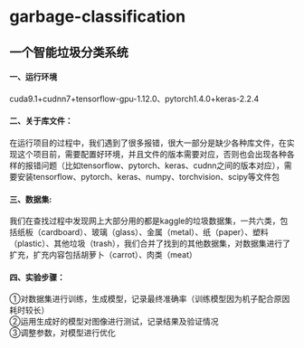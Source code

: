 garbage-classification
======
一个智能垃圾分类系统  
------
#### 一、运行环境<br>  
  cuda9.1+cudnn7+tensorflow-gpu-1.12.0、pytorch1.4.0+keras-2.2.4 <br>  
   
#### 二、关于库文件：<br>  
  在运行项目的过程中，我们遇到了很多报错，很大一部分是缺少各种库文件，在实现这个项目前，需要配置好环境，并且文件的版本需要对应，否则也会出现各种各样的报错问题（比如tensorflow、pytorch、keras、cudnn之间的版本对应），需要安装tensorflow、pytorch、keras、numpy、torchvision、scipy等文件包<br>
   
#### 三、数据集:<br> 
  我们在查找过程中发现网上大部分用的都是kaggle的垃圾数据集，一共六类，包括纸板（cardboard）、玻璃（glass）、金属（metal）、纸（paper）、塑料（plastic）、其他垃圾（trash），我们合并了找到的其他数据集，对数据集进行了扩充，扩充内容包括胡萝卜（carrot）、肉类（meat）<br> 
 
#### 四、实验步骤：<br> 
  ①对数据集进行训练，生成模型，记录最终准确率（训练模型因为机子配合原因耗时较长）<br> 
  ②运用生成好的模型对图像进行测试，记录结果及验证情况<br> 
  ③调整参数，对模型进行优化<br> 
 
